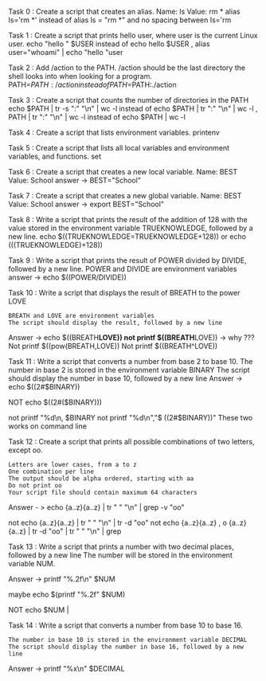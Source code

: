 Task 0 : Create a script that creates an alias.
    Name: ls
    Value: rm *
       alias Is='rm *' instead of alias ls = "rm *"  and no spacing between Is='rm 

Task 1 : Create a script that prints hello user, where user is the current Linux user.
          echo "hello " $USER instead of  echo hello $USER , alias user="whoami" | echo "hello "user

Task 2 : Add /action to the PATH. /action should be the last directory the shell looks into when looking for a program.
           PATH=$PATH:/action instead of PATH=$PATH:./action

Task 3 : Create a script that counts the number of directories in the PATH
	echo $PATH | tr -s ":" "\n" | wc -l  instead of  echo $PATH | tr ":" "\n" | wc -l , PATH | tr ":" "\n" | wc -l instead of    echo $PATH | wc -l 

Task 4 : Create a script that lists environment variables.
	printenv 

Task 5 : Create a script that lists all local variables and environment variables, and functions.
	set

Task 6 : Create a script that creates a new local variable.
    Name: BEST
    Value: School
 answer ->	BEST="School"

Task 7 : Create a script that creates a new global variable.
    Name: BEST
    Value: School
answer ->	export BEST="School"

Task 8 : Write a script that prints the result of the addition of 128 with the value stored in the environment variable TRUEKNOWLEDGE, followed by a new line.
	echo $((TRUEKNOWLEDGE=TRUEKNOWLEDGE+128))      or echo $((($TRUEKNOWLEDGE)+128))

Task 9 : Write a script that prints the result of POWER divided by DIVIDE, followed by a new line.
    POWER and DIVIDE are environment variables
answer -> echo  $((POWER/DIVIDE))

Task 10 : Write a script that displays the result of BREATH to the power LOVE

    BREATH and LOVE are environment variables
    The script should display the result, followed by a new line
Answer -> echo $((BREATH**LOVE))      not printf $((BREATH**LOVE))    -> why ???
Not   printf $((pow(BREATH,LOVE)) Not	printf $((BREATH^LOVE))

Task 11 : Write a script that converts a number from base 2 to base 10.
    The number in base 2 is stored in the environment variable BINARY
    The script should display the number in base 10, followed by a new line
Answer -> echo $((2#$BINARY))

NOT  echo $((2#($BINARY))) 	
         
not printf "%d\n, $BINARY not printf "%d\n","$ ((2#$BINARY))" These two works on command line 

Task 12 : Create a script that prints all possible combinations of two letters, except oo.

    Letters are lower cases, from a to z
    One combination per line
    The output should be alpha ordered, starting with aa
    Do not print oo
    Your script file should contain maximum 64 characters

Answer - > echo {a..z}{a..z} | tr " " "\n" | grep -v "oo"

not echo {a..z}{a..z} | tr " " "\n" | tr -d "oo"
not  echo {a..z}{a..z} , o {a..z}{a..z} | tr -d "oo" | tr " " "\n" | grep

Task 13 : Write a script that prints a number with two decimal places, followed by a new line
The number will be stored in the environment variable NUM.

Answer ->   printf "%.2f\n" $NUM

maybe echo $(printf "%.2f" $NUM)

NOT  echo $NUM |  

Task 14 : Write a script that converts a number from base 10 to base 16.

    The number in base 10 is stored in the environment variable DECIMAL
    The script should display the number in base 16, followed by a new line

Answer -> printf "%x\n" $DECIMAL 


